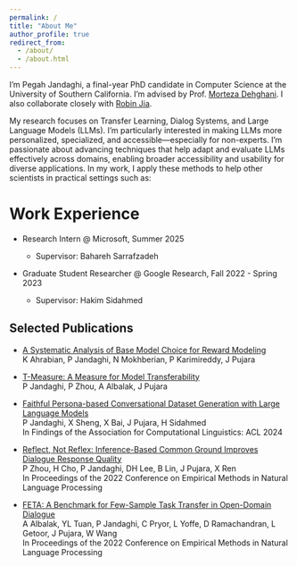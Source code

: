 ```yaml
---
permalink: /
title: "About Me"
author_profile: true
redirect_from: 
  - /about/
  - /about.html
---
```


I’m Pegah Jandaghi, a final-year PhD candidate in Computer Science at the University of Southern California. 
I’m advised by Prof. [Morteza Dehghani](https://scholar.google.com/citations?user=my6AUyAAAAAJ&hl=en). 
I also collaborate closely with [Robin Jia](https://robinjia.github.io/).


My research focuses on Transfer Learning, Dialog Systems, and Large Language Models (LLMs). 
I’m particularly interested in making LLMs more personalized, specialized, and accessible—especially for non-experts.
I’m passionate about advancing techniques that help adapt and evaluate LLMs effectively across domains, enabling broader accessibility and usability for diverse applications.
In my work, I apply these methods to help other scientists in practical settings such as:

[//]: # (* Code assistants & debugging, where I tailor models to understand and fix real-world programming errors)

[//]: # (* Math-specialized assistants, developing LLM-based tools that support mathematicians in exploring, proving, and communicating complex concepts)

[//]: # (* Social-science analysis, using LLMs to extract insights and support nuanced interpretation of qualitative data)

[//]: # ()


[//]: # (News )

[//]: # (------)

[//]: # ()

Work Experience
======
* Research Intern @ Microsoft, Summer 2025 <br>
  * Supervisor: Bahareh Sarrafzadeh

* Graduate Student Researcher @ Google Research, Fall 2022 - Spring 2023<br>
  * Supervisor: Hakim Sidahmed


Selected Publications
------
* [A Systematic Analysis of Base Model Choice for Reward Modeling]()<br>
K Ahrabian, P Jandaghi, N Mokhberian, P Karimireddy, J Pujara

* [T-Measure: A Measure for Model Transferability]()<br>
P Jandaghi, P Zhou, A Albalak, J Pujara

* [Faithful Persona-based Conversational Dataset Generation with Large Language Models](https://arxiv.org/abs/2312.10007.pdf)<br>
  P Jandaghi, X Sheng, X Bai, J Pujara, H Sidahmed <br>
  In Findings of the Association for Computational Linguistics: ACL 2024

* [Reflect, Not Reflex: Inference-Based Common Ground Improves Dialogue Response Quality](https://aclanthology.org/2022.emnlp-main.714.pdf)<br>
  P Zhou, H Cho, P Jandaghi, DH Lee, B Lin, J Pujara, X Ren <br>
  In Proceedings of the 2022 Conference on Empirical Methods in Natural Language Processing

* [FETA: A Benchmark for Few-Sample Task Transfer in Open-Domain Dialogue](https://aclanthology.org/2022.emnlp-main.751.pdf) <br>
  A Albalak, YL Tuan, P Jandaghi, C Pryor, L Yoffe, D Ramachandran, L Getoor, J Pujara, W Wang <br>
  In Proceedings of the 2022 Conference on Empirical Methods in Natural Language Processing


